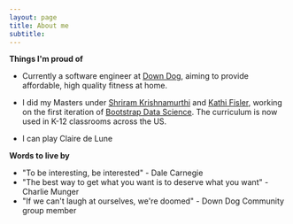 ```yaml
---
layout: page
title: About me
subtitle: 
---
```


**Things I'm proud of**

 - Currently a software engineer at [Down Dog](https://www.downdogapp.com), 
aiming to provide affordable, high quality fitness at home.  

 - I did my Masters under [Shriram Krishnamurthi](https://cs.brown.edu/~sk/) and [Kathi Fisler](https://cs.brown.edu/~kfisler/), working on the first iteration of [Bootstrap Data Science](https://www.bootstrapworld.org/materials/data-science/).  The curriculum is now used in K-12 classrooms across the US.

 - I can play Claire de Lune

**Words to live by**
 - "To be interesting, be interested" - Dale Carnegie
 - "The best way to get what you want is to deserve what you want" - Charlie Munger
 - "If we can't laugh at ourselves, we're doomed" - Down Dog Community group member
